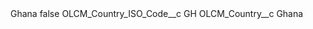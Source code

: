 <?xml version="1.0" encoding="UTF-8"?>
<CustomMetadata xmlns="http://soap.sforce.com/2006/04/metadata" xmlns:xsi="http://www.w3.org/2001/XMLSchema-instance" xmlns:xsd="http://www.w3.org/2001/XMLSchema">
    <label>Ghana</label>
    <protected>false</protected>
    <values>
        <field>OLCM_Country_ISO_Code__c</field>
        <value xsi:type="xsd:string">GH</value>
    </values>
    <values>
        <field>OLCM_Country__c</field>
        <value xsi:type="xsd:string">Ghana</value>
    </values>
</CustomMetadata>
